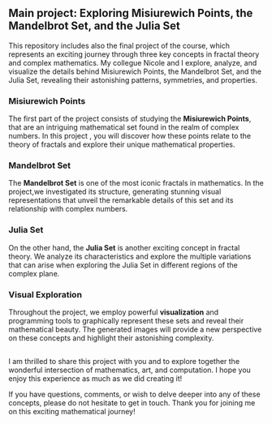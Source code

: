 
 ## Main project: Exploring Misiurewich Points, the Mandelbrot Set, and the Julia Set
This repository includes also the final project of the course, which represents an exciting journey through three key 
concepts in fractal theory and complex mathematics. My collegue Nicole and I explore, analyze, and visualize the details behind Misiurewich Points, the Mandelbrot Set, and the Julia Set, revealing their astonishing patterns, symmetries, and properties.

### Misiurewich Points

The first part of the project consists of studying the **Misiurewich Points**, that are an intriguing mathematical 
set found in the realm of complex numbers. In this project , you will discover how these points relate to the theory of
fractals and explore their unique mathematical properties.

### Mandelbrot Set

The **Mandelbrot Set** is one of the most iconic fractals in mathematics. In the project,we investigated its structure, generating stunning visual representations that unveil the remarkable details of this set and its relationship with complex numbers.

### Julia Set

On the other hand, the **Julia Set** is another exciting concept in fractal theory. We analyze its characteristics and explore the multiple variations that can arise when exploring the Julia Set in different regions of the complex plane.

### Visual Exploration

Throughout the project, we employ powerful **visualization** and programming tools to graphically represent these sets and reveal their mathematical beauty. The generated images will provide a new perspective on these concepts and highlight their astonishing complexity.

##
I am thrilled to share this project with you and to explore together the wonderful intersection of mathematics, art, and computation. I hope you enjoy this experience as much as we did creating it!

If you have questions, comments, or wish to delve deeper into any of these concepts, please do not hesitate to get in touch. Thank you for joining me on this exciting mathematical journey!
